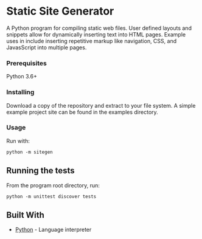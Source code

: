 # Static Site Generator

A Python program for compiling static web files. User defined layouts and snippets allow for dynamically inserting text into HTML pages. Example uses in include inserting repetitive markup like navigation, CSS, and JavasScript into multiple pages.

### Prerequisites

Python 3.6+

### Installing

Download a copy of the repository and extract to your file system. A simple example project site can be found in the examples directory.

### Usage

Run with:

```
python -m sitegen
```

## Running the tests

From the program root directory, run:

```
python -m unittest discover tests
```

## Built With

* [Python](https://www.python.org/) - Language interpreter
